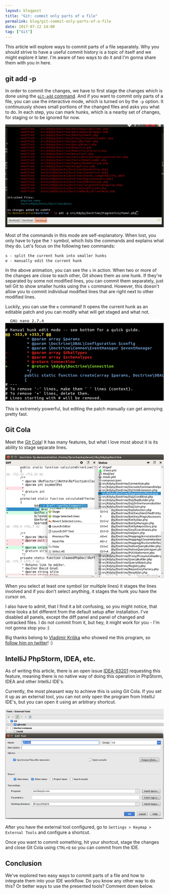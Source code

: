 ```yaml
---
layout: blogpost
title: "Git: commit only parts of a file"
permalink: blog/git-commit-only-parts-of-a-file
date: 2017-07-22 14:00
tag: ["Git"]
---
```


This article will explore ways to commit parts of a file separately.
Why you should strive to have a useful commit history is a topic of itself and we might explore it later.
I'm aware of two ways to do it and I'm gonna share them with you in here.

<!--more-->
## git add -p

In order to commit the changes, we have to first stage the changes which is done using the [`git-add` command](https://git-scm.com/docs/git-add).
And if you want to commit only parts of a file, you can use the interactive mode, which is turned on by the `-p` option.
It continuously shows small portions of the changed files and asks you what to do.
In each step, you can mark hunks, which is a nearby set of changes, for staging or to be ignored for now.

![git-add-p](/content/git-add-p.gif)

Most of the commands in this mode are self-explanatory.
When lost, you only have to type the `?` symbol, which lists the commands and explains what they do.
Let's focus on the following two commands:

~~~
s - split the current hunk into smaller hunks
e - manually edit the current hunk
~~~

In the above animation, you can see the `s` in action. When two or more of the changes are close to each other, Git shows them as one hunk.
If they're separated by some not modified lines, you can commit them separately, just tell Git to show smaller hunks using the `s` command.
However, this doesn't allow you to commit individual modified lines that are right next to other modified lines.

Luckily, you can use the `e` command! It opens the current hunk as an editable patch and you can modify what will get staged and what not.

![git-add-edit-patch](/content/git-add-edit-patch.png)

This is extremely powerful, but editing the patch manually can get annoying pretty fast.

## Git Cola

Meet the [Git Cola](https://git-cola.github.io/)! It has many features, but what I love most about it is its ability to stage separate lines.

![git-cola](/content/git-cola.png)

When you select at least one symbol (or multiple lines) it stages the lines involved and if you don't select anything, it stages the hunk you have the cursor on.

I also have to admit, that I find it a bit confusing, so you might notice, that mine looks a bit different from the default setup after installation. I've disabled all panels, except the diff panel and panel of changed and untracked files. I do not commit from it, but hey, it might work for you - I'm not gonna stop you :)

Big thanks belong to [Vladimír Kriška](https://twitter.com/ujovlado) who showed me this program, so [follow him on twitter](https://twitter.com/ujovlado)! :)

## IntelliJ PhpStorm, IDEA, etc.

As of writing this article, there is an open issue [IDEA-63201](https://youtrack.jetbrains.com/issue/IDEA-63201) requesting this feature, meaning there is no native way of doing this operation in PhpStorm, IDEA and other IntelliJ IDE's.

Currently, the most pleasant way to achieve this is using Git Cola.
If you set it up as an external tool, you can not only open the program from IntelliJ IDE's, but you can open it using an arbitrary shortcut.

![git-cola-phpstorm-external-tools](/content/git-cola-phpstorm-external-tools.png)

After you have the external tool configured, go to `Settings > Keymap > External Tools` and configure a shortcut.

Once you want to commit something, hit your shortcut, stage the changes and close Git Cola using `CTRL+Q` so you can commit from the IDE.

## Conclusion

We've explored two easy ways to commit parts of a file and how to integrate them into your IDE workflow.
Do you know any other way to do this? Or better ways to use the presented tools? Comment down below.
